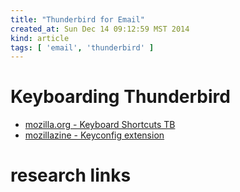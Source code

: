 ```yaml
---
title: "Thunderbird for Email"
created_at: Sun Dec 14 09:12:59 MST 2014
kind: article
tags: [ 'email', 'thunderbird' ]
---
```



# Keyboarding Thunderbird

* [mozilla.org - Keyboard Shortcuts TB](https://support.mozilla.org/en-US/kb/keyboard-shortcuts)
* [mozillazine - Keyconfig extension](http://kb.mozillazine.org/Keyconfig_extension)


# research links



